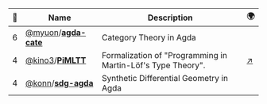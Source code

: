 |:star2: | Name | Description | 🌍|
|---|---|---|---|
|6|[@myuon](https://github.com/myuon)/[**agda-cate**](https://github.com/myuon/agda-cate)|Category Theory in Agda||
|4|[@kino3](https://github.com/kino3)/[**PiMLTT**](https://github.com/kino3/PiMLTT)|Formalization of "Programming in Martin-Löf's Type Theory".|[:arrow_upper_right:](http://www.cse.chalmers.se/research/group/logic/book/)|
|4|[@konn](https://github.com/konn)/[**sdg-agda**](https://github.com/konn/sdg-agda)|Synthetic Differential Geometry in Agda||

